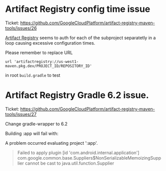 # Artifact Registry config time issue
Ticket: https://github.com/GoogleCloudPlatform/artifact-registry-maven-tools/issues/26

[Artifact Registry](https://github.com/GoogleCloudPlatform/artifact-registry-maven-tools) seems to auth for each of the subproject separatetly in a loop causing excessive configuration times.

Please remember to replace URL
```
url 'artifactregistry://us-west1-maven.pkg.dev/PROJECT_ID/REPOSITORY_ID'
```
in root `build.gradle` to test


# Artifact Registry Gradle 6.2 issue.
Ticket: https://github.com/GoogleCloudPlatform/artifact-registry-maven-tools/issues/27

Change gradle-wrapper to 6.2

Building :app will fail with:

A problem occurred evaluating project ':app'.
> Failed to apply plugin [id 'com.android.internal.application']
   > com.google.common.base.Suppliers$NonSerializableMemoizingSupplier cannot be cast to java.util.function.Supplier
